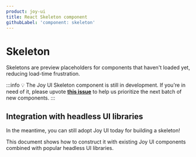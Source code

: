 ```yaml
---
product: joy-ui
title: React Skeleton component
githubLabel: 'component: skeleton'
---
```


# Skeleton

<p class="description">Skeletons are preview placeholders for components that haven't loaded yet, reducing load-time frustration.</p>

:::info
💡 The Joy UI Skeleton component is still in development.
If you're in need of it, please upvote [**this issue**](https://github.com/mui/material-ui/issues/36105) to help us prioritize the next batch of new components.
:::

## Integration with headless UI libraries

In the meantime, you can still adopt Joy UI today for building a skeleton!

This document shows how to construct it with existing Joy UI components combined with popular headless UI libraries.
